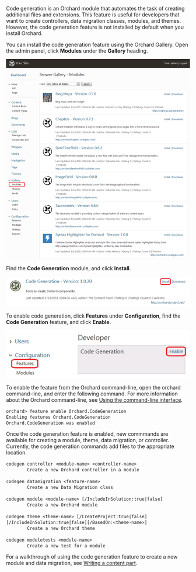 
Code generation is an Orchard module that automates the task of creating additional files and extensions. This feature is useful for developers that want to create controllers, data migration classes, modules, and themes. However, the code generation feature is not installed by default when you install Orchard.

You can install the code generation feature using the Orchard Gallery. Open the admin panel, click **Modules** under the **Gallery** heading.

![](../Upload/screenshots_675/gallery_modules_675.PNG)

Find the **Code Generation** module, and click **Install**.

![](../Upload/screenshots_675/gallery_code_generation_675.png)

To enable code generation, click **Features** under **Configuration**, find the **Code Generation** feature, and click **Enable**.

![](../Upload/screenshots/enable_codegen.png)

To enable the feature from the Orchard command-line, open the orchard command-line, and enter the following command. For more information about the Orchard command-line, see [Using the command-line interface](Using-the-command-line-interface).

    
    orchard> feature enable Orchard.CodeGeneration
    Enabling features Orchard.CodeGeneration
    Orchard.CodeGeneration was enabled


Once the code generation feature is enabled, new commmands are available for creating a module, theme, data migration, or controller. Currently, the code generation commands add files to the appropriate location.

    
    codegen controller <module-name> <controller-name>
            Create a new Orchard controller in a module
    
    codegen datamigration <feature-name>
            Create a new Data Migration class
    
    codegen module <module-name> [/IncludeInSolution:true|false]
            Create a new Orchard module
    
    codegen theme <theme-name> [/CreateProject:true|false][/IncludeInSolution:true|false][/BasedOn:<theme-name>]
            Create a new Orchard theme

    codegen moduletests <module-name> 
            Create a new test for a module
For a walkthrough of using the code generation feature to create a new module and data migration, see [Writing a content part](Writing-a-content-part).
